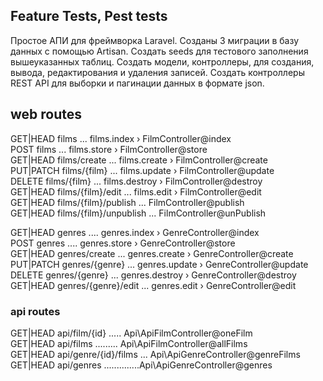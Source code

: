 ## Feature Tests, Pest tests

Простое АПИ для фреймворка Laravel.
Созданы 3 миграции в базу данных с помощью Artisan.
Создать seeds для тестового заполнения вышеуказанных таблиц.
Создать модели, контроллеры, для создания, вывода, редактирования и удаления записей.
Создать контроллеры REST API для выборки и пагинации данных в формате json.


## web routes

GET|HEAD        films ... films.index › FilmController@index <br>
POST            films ... films.store › FilmController@store <br>
GET|HEAD        films/create ... films.create › FilmController@create <br>
PUT|PATCH       films/{film} ... films.update › FilmController@update <br>
DELETE          films/{film} ... films.destroy › FilmController@destroy<br>
GET|HEAD        films/{film}/edit ... films.edit › FilmController@edit <br>
GET|HEAD        films/{film}/publish ... FilmController@publish <br>
GET|HEAD        films/{film}/unpublish ... FilmController@unPublish <br>

GET|HEAD        genres .... genres.index › GenreController@index <br>
POST            genres .... genres.store › GenreController@store <br>
GET|HEAD        genres/create  ... genres.create › GenreController@create <br>
PUT|PATCH       genres/{genre} ... genres.update › GenreController@update <br>
DELETE          genres/{genre} ... genres.destroy › GenreController@destroy <br>
GET|HEAD        genres/{genre}/edit ... genres.edit › GenreController@edit <br>


### api routes

GET|HEAD        api/film/{id} ..... Api\ApiFilmController@oneFilm <br>
GET|HEAD        api/films ......... Api\ApiFilmController@allFilms <br>
GET|HEAD        api/genre/{id}/films ... Api\ApiGenreController@genreFilms <br>
GET|HEAD        api/genres ..............Api\ApiGenreController@genres <br>

